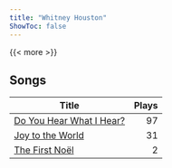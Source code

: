 ```yaml
---
title: "Whitney Houston"
ShowToc: false
---
```


{{< more >}}

## Songs
Title | Plays 
----- | -----: 
[Do You Hear What I Hear?](/songs/do-you-hear-what-i-hear) | 97
[Joy to the World](/songs/joy-to-the-world) | 31
[The First Noël](/songs/the-first-noel) | 2

